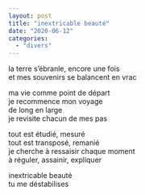 ```yaml
---
layout: post
title: "inextricable beauté"
date: "2020-06-12"
categories:
  - "divers"
---
```


la terre s’ébranle, encore une fois  
et mes souvenirs se balancent en vrac  

ma vie comme point de départ  
je recommence mon voyage  
de long en large  
je revisite chacun de mes pas  

tout est étudié, mesuré  
tout est transposé, remanié  
je cherche à ressaisir chaque moment  
à réguler, assainir, expliquer  

inextricable beauté  
tu me déstabilises  
